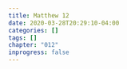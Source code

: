 ```yaml
---
title: Matthew 12
date: 2020-03-28T20:29:10-04:00
categories: []
tags: []
chapter: "012"
inprogress: false
---
```


